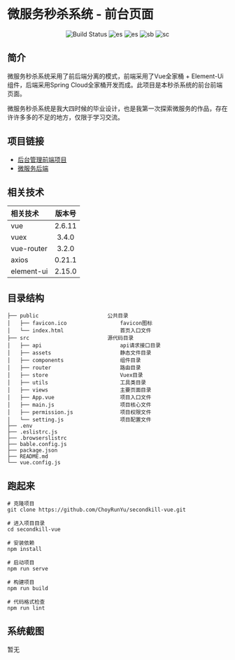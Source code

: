 # 微服务秒杀系统 - 前台页面

<p align="center"> 
 <img src="https://img.shields.io/badge/Vue%20-2.6.11-green.svg" alt="Build Status"/>
 <img src="https://img.shields.io/badge/Element%20Ui%20-2.15.0-blue.svg" alt="es"/>
 <img src="https://img.shields.io/badge/Vue%20Router%20-3.2.0-blue.svg" alt="es"/>
 <img src="https://img.shields.io/badge/Vuex-3.4.0-green.svg" alt="sb">
 <img src="https://img.shields.io/badge/Axios-0.21.1-blue.svg" alt="sc">
</p>

## 简介

微服务秒杀系统采用了前后端分离的模式，前端采用了Vue全家桶 + Element-Ui组件，后端采用Spring Cloud全家桶开发而成。此项目是本秒杀系统的前台前端页面。

微服务秒杀系统是我大四时候的毕业设计，也是我第一次探索微服务的作品，存在许许多多的不足的地方，仅限于学习交流。

## 项目链接

- [后台管理前端项目](https://github.com/ChoyRunYu/secondkill-admin)
- [微服务后端](https://github.com/ChoyRunYu/secondkill)

## 相关技术

| 相关技术   | 版本号 |
| :--------- | :----: |
| vue        | 2.6.11 |
| vuex       | 3.4.0  |
| vue-router | 3.2.0  |
| axios      | 0.21.1 |
| element-ui | 2.15.0 |

## 目录结构

```
├── public						公共目录
│	├── favicon.ico					favicon图标
│	└── index.html					首页入口文件
├── src							源代码目录
│	├── api							api请求接口目录
│	├── assets						静态文件目录
│	├── components					组件目录
│	├── router						路由目录
│	├── store						Vuex目录
│	├── utils						工具类目录
│	├── views						主要页面目录
│	├── App.vue						项目入口文件
│	├── main.js						项目核心文件
│	├── permission.js				项目权限文件
│ 	└── setting.js					项目配置文件
├── .env
├── .eslistrc.js
├── .browserslistrc
├── bable.config.js
├── package.json
├── README.md
└── vue.config.js
```

## 跑起来

```
# 克隆项目
git clone https://github.com/ChoyRunYu/secondkill-vue.git

# 进入项目目录
cd secondkill-vue

# 安装依赖
npm install

# 启动项目
npm run serve

# 构建项目
npm run build

# 代码格式检查
npm run lint
```



## 系统截图

暂无

